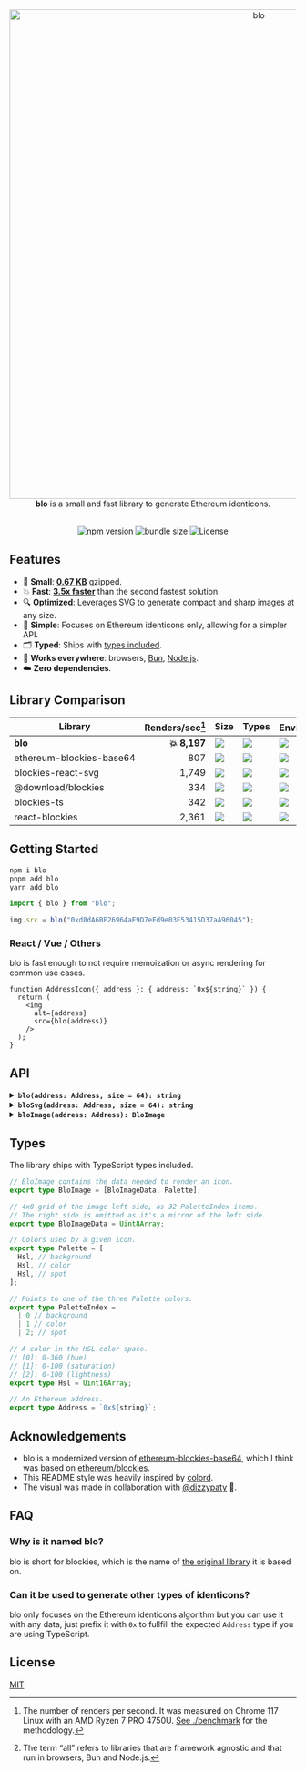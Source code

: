 <div align="center">
<img width="860" alt="blo" src="https://github.com/bpierre/blo/assets/36158/7ddc0bf0-076d-4c5a-8624-cc8646e4c5aa">
  <br><strong>blo</strong> is a small and fast library to generate Ethereum identicons.
  <br><br>
</div>

<p align=center><a href="https://www.npmjs.com/package/blo"><img src="https://badgen.net/npm/v/blo" alt="npm version"></a> <a href="https://bundlejs.com/?q=blo"><img src="https://deno.bundlejs.com/badge?q=blo" alt="bundle size"></a> <a href="https://github.com/bpierre/blo/blob/main/LICENSE"><img src="https://badgen.net/github/license/bpierre/blo" alt="License"></a></p>

## Features

- 🐥 **Small**: **[0.67 KB](https://bundlejs.com/?bundle&q=blo)** gzipped.
- 💥 **Fast**: **[3.5x faster](#library-comparison)** than the second fastest solution.
- 🔍 **Optimized**: Leverages SVG to generate compact and sharp images at any size.
- 💆 **Simple**: Focuses on Ethereum identicons only, allowing for a simpler API.
- 🗂 **Typed**: Ships with [types included](#types).
- 👫 **Works everywhere**: browsers, [Bun](https://bun.sh/), [Node.js](http://nodejs.org/).
- ☁️ **Zero dependencies**.

## Library Comparison

| Library                               |              Renders/sec[^1] | Size                                                                                                       | Types                                        | Environment[^2]                                | Rendering |
| ------------------------------------- | ---------------------------: | ---------------------------------------------------------------------------------------------------------- | -------------------------------------------- | ---------------------------------------------- | --------: |
| <b>blo</b>                            | <nobr><b>💥 8,197</b></nobr> | [![](https://img.shields.io/badge/0.67kB-6ead0a)](https://bundlejs.com/?bundle&q=blo)                      | ![](https://img.shields.io/badge/yes-6ead0a) | ![](https://img.shields.io/badge/all-6ead0a)   |       SVG |
| <nobr>ethereum-blockies-base64</nobr> |                          807 | [![](https://img.shields.io/badge/2.75kB-ee4433)](https://bundlejs.com/?bundle&q=ethereum-blockies-base64) | ![](https://img.shields.io/badge/no-ee4433)  | ![](https://img.shields.io/badge/all-6ead0a)   |       PNG |
| <nobr>blockies-react-svg</nobr>       |                        1,749 | [![](https://img.shields.io/badge/4kB-ee4433)](https://bundlejs.com/?bundle&q=blockies-react-svg)          | ![](https://img.shields.io/badge/yes-6ead0a) | ![](https://img.shields.io/badge/react-ee4433) |       SVG |
| <nobr>@download/blockies</nobr>       |                          334 | [![](https://img.shields.io/badge/0.67kB-6ead0a)](https://bundlejs.com/?bundle&q=%6ead0a%2Fblockies)       | ![](https://img.shields.io/badge/no-ee4433)  | ![](https://img.shields.io/badge/dom-ee4433)   |    Canvas |
| <nobr>blockies-ts</nobr>              |                          342 | [![](https://img.shields.io/badge/1.31kB-6ead0a)](https://bundlejs.com/?bundle&q=blockies-ts)              | ![](https://img.shields.io/badge/yes-6ead0a) | ![](https://img.shields.io/badge/dom-ee4433)   |    Canvas |
| <nobr>react-blockies</nobr>           |                        2,361 | [![](https://img.shields.io/badge/4.72kB-ee4433)](https://bundlejs.com/?bundle&q=react-blockies)           | ![](https://img.shields.io/badge/no-ee4433)  | ![](https://img.shields.io/badge/react-ee4433) |    Canvas |

[^1]: The number of renders per second. It was measured on Chrome 117 Linux with an AMD Ryzen 7 PRO 4750U. [See ./benchmark](./benchmark) for the methodology.

[^2]: The term “all” refers to libraries that are framework agnostic and that run in browsers, Bun and Node.js.

## Getting Started

```sh
npm i blo
pnpm add blo
yarn add blo
```

```ts
import { blo } from "blo";

img.src = blo("0xd8dA6BF26964aF9D7eEd9e03E53415D37aA96045");
```

### React / Vue / Others

blo is fast enough to not require memoization or async rendering for common use cases.

```tsx
function AddressIcon({ address }: { address: `0x${string}` }) {
  return (
    <img
      alt={address}
      src={blo(address)}
    />
  );
}
```

## API

<details>
<summary><b><code>blo(address: Address, size = 64): string</code></b></summary>
<br>

Get a data URI string representing the identicon as an SVG image.

The `size` paramater shouldn’t usually be needed, as the image will stay sharp no matter what the size of the `img` element is.

Example:

```ts
import { blo } from "blo";

img.src = blo(address); // size inside the SVG defaults to 64px
img2.src = blo(address, 24); // set it to 24px
```

</details>

<details>
<summary><b><code>bloSvg(address: Address, size = 64): string</code></b></summary>
<br>

Same as above except it returns the SVG code instead of a data URI string.

</details>

<details>
<summary><b><code>bloImage(address: Address): BloImage</code></b></summary>
<br>

Get a `BloImage` data structure that can be used to render the image in different formats.

See [`src/svg.ts`](./src/svg.ts) for an example of how to use it.

</details>

## Types

The library ships with TypeScript types included.

```ts
// BloImage contains the data needed to render an icon.
export type BloImage = [BloImageData, Palette];

// 4x8 grid of the image left side, as 32 PaletteIndex items.
// The right side is omitted as it's a mirror of the left side.
export type BloImageData = Uint8Array;

// Colors used by a given icon.
export type Palette = [
  Hsl, // background
  Hsl, // color
  Hsl, // spot
];

// Points to one of the three Palette colors.
export type PaletteIndex =
  | 0 // background
  | 1 // color
  | 2; // spot

// A color in the HSL color space.
// [0]: 0-360 (hue)
// [1]: 0-100 (saturation)
// [2]: 0-100 (lightness)
export type Hsl = Uint16Array;

// An Ethereum address.
export type Address = `0x${string}`;
```

## Acknowledgements

- blo is a modernized version of [ethereum-blockies-base64](https://github.com/MyCryptoHQ/ethereum-blockies-base64), which I think was based on [ethereum/blockies](https://github.com/ethereum/blockies).
- This README style was heavily inspired by [colord](https://github.com/omgovich/colord).
- The visual was made in collaboration with [@dizzypaty](https://twitter.com/dizzypaty) 💖.

## FAQ

### Why is it named blo?

blo is short for blockies, which is the name of [the original library](https://github.com/ethereum/blockies) it is based on.

### Can it be used to generate other types of identicons?

blo only focuses on the Ethereum identicons algorithm but you can use it with any data, just prefix it with `0x` to fullfill the expected `Address` type if you are using TypeScript.

## License

[MIT](./LICENSE)

